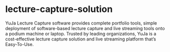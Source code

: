 # lecture-capture-solution
YuJa Lecture Capture software provides complete portfolio tools, simple deployment of software-based lecture capture and live streaming tools onto a podium machine or laptop. Trusted by leading organizations, YuJa is a cost-effective lecture capture solution and live streaming platform that’s Easy-To-Use.
